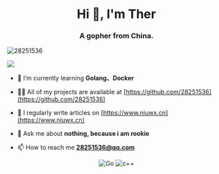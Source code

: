 <h1 align="center">Hi 👋, I'm Ther</h1>
<h3 align="center">A gopher from China.</h3>

<p align="left"> <img src="https://komarev.com/ghpvc/?username=28251536&label=Profile%20views&color=0e75b6&style=flat" alt="28251536" /> </p> 
<p> <img src="https://wakatime.com/badge/user/4b53d00f-9d2e-4966-822f-ea918cbec9e7.svg" /> </p> 

- 🌱 I’m currently learning **Golang、Docker**

- 👨‍💻 All of my projects are available at [https://github.com/28251536](https://github.com/28251536)

- 📝 I regularly write articles on [https://www.niuwx.cn](https://www.niuwx.cn)

- 💬 Ask me about **nothing, because i am rookie**

- 📫 How to reach me **28251536@qq.com**

<p align="center">
<img alt="Go" src="https://img.shields.io/badge/Go-FCEAE5?style=flat-square&logo=Go">
 <img alt="c++" src="https://img.shields.io/badge/C++-f34b7d?style=flat-square&logo=c%2b%2b">
</p>
